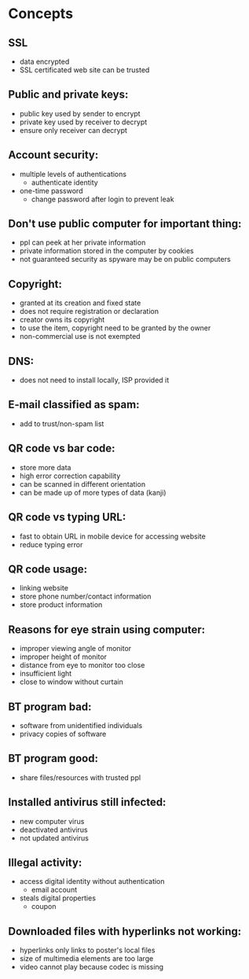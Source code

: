 # Concepts 

## SSL

* data encrypted
* SSL certificated web site can be trusted

## Public and private keys:

* public key used by sender to encrypt
* private key used by receiver to decrypt
* ensure only receiver can decrypt

## Account security:

* multiple levels of authentications
  + authenticate identity
* one-time password
  + change password after login to prevent leak

## Don't use public computer for important thing:

* ppl can peek at her private information
* private information stored in the computer by cookies
* not guaranteed security as spyware may be on public computers

## Copyright:

* granted at its creation and fixed state
* does not require registration or declaration
* creator owns its copyright
* to use the item, copyright need to be granted by the owner
* non-commercial use is not exempted

## DNS:

* does not need to install locally, ISP provided it

## E-mail classified as spam:

* add to trust/non-spam list

## QR code vs bar code:

* store more data 
* high error correction capability
* can be scanned in different orientation
* can be made up of more types of data (kanji)

## QR code vs typing URL:

* fast to obtain URL in mobile device for accessing website
* reduce typing error

## QR code usage:

* linking website
* store phone number/contact information
* store product information

## Reasons for eye strain using computer:

* improper viewing angle of monitor
* improper height of monitor
* distance from eye to monitor too close
* insufficient light
* close to window without curtain

## BT program bad:

* software from unidentified individuals
* privacy copies of software

## BT program good:

* share files/resources with trusted ppl

## Installed antivirus still infected:

* new computer virus
* deactivated antivirus
* not updated antivirus

## Illegal activity:

* access digital identity without authentication
  + email account
* steals digital properties
  + coupon

## Downloaded files with hyperlinks not working:

* hyperlinks only links to poster's local files
* size of multimedia elements are too large
* video cannot play because codec is missing
